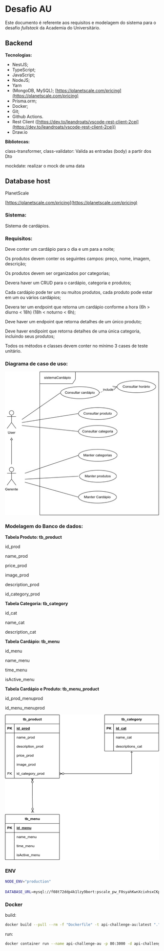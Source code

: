 # Desafio AU

Este documento é referente aos requisitos e modelagem do sistema para o desafio *fullstack* da Academia do Universitário.

## Backend

**Tecnologias:**

- NestJS;
- TypeScript;
- JavaScript;
- NodeJS;
- Yarn
- (MongoDB, MySQL); [https://planetscale.com/pricing](https://planetscale.com/pricing)
- Prisma.orm;
- Docker;
- Git;
- Github Actions.
- Rest Client ([https://dev.to/leandroats/vscode-rest-client-2cei](https://dev.to/leandroats/vscode-rest-client-2cei))
- Draw.io

**Bibliotecas:**

class-transformer, class-validator: Valida as entradas (body) a partir dos Dto

mockdate: realizar o mock de uma data 

## Database host

PlanetScale

[https://planetscale.com/pricing](https://planetscale.com/pricing)

### Sistema:

Sistema de cardápios.

### **Requisitos:**

Deve conter um cardápio para o dia e um para a noite;

Os produtos devem conter os seguintes campos: preço, nome, imagem, descrição;

Os produtos devem ser organizados por categorias;

Devera haver um CRUD para o cardápio, categoria e produtos;

Cada cardápio pode ter um ou muitos produtos, cada produto pode estar em um ou vários cardápios;

Devera ter um endpoint que retorna um cardápio conforme a hora (6h > diurno < 18h) (18h < noturno < 6h);

Deve haver um endpoint que retorna detalhes de um único produto;

Deve haver endipoint que retorna detalhes de uma única categoria, incluindo seus produtos;

Todos os métodos e classes devem conter no mínimo 3 cases de teste unitário.

### Diagrama de caso de uso:

![Untitled](diagrams/usecase.png)

### Modelagem do Banco de dados:

**Tabela Produto: tb_product**

id_prod

name_prod

price_prod

image_prod

description_prod

id_category_prod

**Tabela Categoria: tb_category**

id_cat

name_cat

description_cat

**Tabela Cardápio: tb_menu**

id_menu

name_menu

time_menu

isActive_menu

**Tabela Cardápio e Produto: tb_menu_product**

id_prod_menuprod

id_menu_menuprod

![Untitled](diagrams/database.png)

### ENV

```bash
NODE_ENV="production"

DATABASE_URL=mysql://f08t72ddp4k1lzy9bort:pscale_pw_F0syahKwnXcixhsxCKpsqXHJ4sgdAp9GIAaq2jtR6sT@aws.connect.psdb.cloud/databaseauchallenge?sslaccept=strict
```

### Docker

build:

```bash
docker build --pull --rm -f "Dockerfile" -t api-challenge-au:latest "."
```

run:

```bash
docker container run --name api-challenge-au -p 80:3000 -d api-challenge-au
```